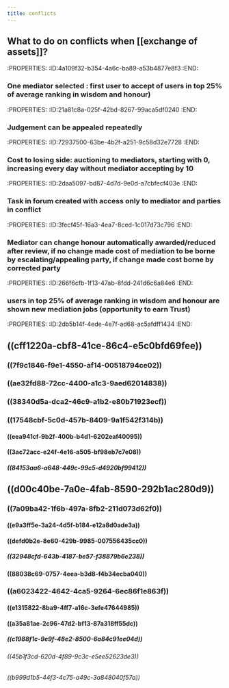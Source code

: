 ```yaml
---
title: conflicts
---
```


## What to do on conflicts when [[exchange of assets]]?
:PROPERTIES:
:ID:4a109f32-b354-4a6c-ba89-a53b4877e8f3
:END:
### One mediator selected : first user to accept of users in top 25% of average ranking in wisdom and honour)
:PROPERTIES:
:ID:21a81c8a-025f-42bd-8267-99aca5df0240
:END:

### Judgement can be appealed repeatedly
:PROPERTIES:
:ID:72937500-63be-4b2f-a251-9c58d32e7728
:END:

### Cost to losing side: auctioning to mediators, starting with 0, increasing every day without mediator accepting by 10
:PROPERTIES:
:ID:2daa5097-bd87-4d7d-9e0d-a7cbfecf403e
:END:

### Task in forum created with access only to mediator and parties in conflict
:PROPERTIES:
:ID:3fecf45f-16a3-4ea7-8ced-1c017d73c796
:END:

### Mediator can change honour automatically awarded/reduced after review, if no change made cost of mediation to be borne by escalating/appealing party, if change made cost borne by corrected party
:PROPERTIES:
:ID:266f6cfb-1f13-47ab-8fdd-241d6c6a84e6
:END:

### users in top 25% of average ranking in wisdom and honour are shown new mediation jobs (opportunity to earn Trust)
:PROPERTIES:
:ID:2db5b14f-4ede-4e7f-ad68-ac5afdff1434
:END:

## ((cff1220a-cbf8-41ce-86c4-e5c0bfd69fee))
### ((7f9c1846-f9e1-4550-af14-00518794ce02))

### ((ae32fd88-72cc-4400-a1c3-9aed62014838))

### ((38340d5a-dca2-46c9-a1b2-e80b71923ecf))

### ((17548cbf-5c0d-457b-8409-9a1f542f314b))
#### ((eea941cf-9b2f-400b-b4d1-6202eaf40095))

#### ((3ac72acc-e24f-4e16-a505-bf98eb7c7e08))
##### ((84153aa6-a648-449c-99c5-d4920bf99412))

## ((d00c40be-7a0e-4fab-8590-292b1ac280d9))
### ((7a09ba42-1f6b-497a-8fb2-211d073d62f0))
#### ((e9a3ff5e-3a24-4d5f-b184-e12a8d0ade3a))

#### ((defd0b2e-8e60-429b-9985-007556435cc0))
##### ((32948cfd-643b-4187-be57-f38879b6e238))

#### ((88038c69-0757-4eea-b3d8-f4b34ecba040))

### ((a6023422-4642-4ca5-9264-6ec86f1e863f))
#### ((e1315822-8ba9-4ff7-a16c-3efe47644985))

#### ((a35a81ae-2c96-47d2-bf13-87a318ff55dc))
##### ((c1988f1c-9e9f-48e2-8500-6a84c91ee04d))
###### ((45b1f3cd-620d-4f89-9c3c-e5ee52623de3))

###### ((b999d1b5-44f3-4c75-a49c-3a848040f57a))
